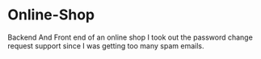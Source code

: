 # Online-Shop
Backend And Front end of an online shop
I took out the password change request support since I was getting too many spam emails.
